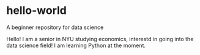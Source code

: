 # hello-world

A beginner repository for data science

Hello! I am a senior in NYU studying economics, interestd in going into the data science field! I am learning Python at the moment.

